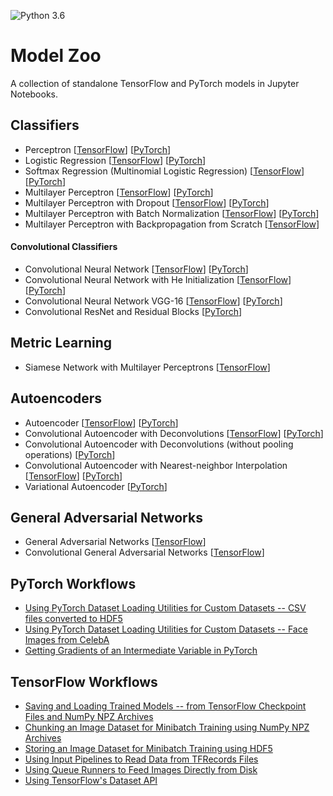 ![Python 3.6](https://img.shields.io/badge/Python-3.6-blue.svg)

# Model Zoo

A collection of standalone TensorFlow and PyTorch models in Jupyter Notebooks.

## Classifiers

- Perceptron [[TensorFlow](tensorflow_ipynb/perceptron.ipynb)] [[PyTorch](pytorch_ipynb/perceptron.ipynb)]
- Logistic Regression [[TensorFlow](tensorflow_ipynb/logistic-regression.ipynb)] [[PyTorch](pytorch_ipynb/logistic-regression.ipynb)]
- Softmax Regression (Multinomial Logistic Regression) [[TensorFlow](tensorflow_ipynb/softmax-regression.ipynb)][[PyTorch](pytorch_ipynb/softmax-regression.ipynb)]
- Multilayer Perceptron [[TensorFlow](tensorflow_ipynb/multilayer-perceptron.ipynb)] [[PyTorch](pytorch_ipynb/multilayer-perceptron.ipynb)]
- Multilayer Perceptron with Dropout [[TensorFlow](tensorflow_ipynb/multilayer-perceptron-dropout.ipynb)] [[PyTorch](pytorch_ipynb/multilayer-perceptron-dropout.ipynb)]
- Multilayer Perceptron with Batch Normalization [[TensorFlow](tensorflow_ipynb/multilayer-perceptron-batchnorm.ipynb)] [[PyTorch](pytorch_ipynb/multilayer-perceptron-batchnorm.ipynb)]
- Multilayer Perceptron with Backpropagation from Scratch [[TensorFlow](tensorflow_ipynb/multilayer-perceptron-lowlevel.ipynb)]

#### Convolutional Classifiers
- Convolutional Neural Network [[TensorFlow](tensorflow_ipynb/convnet.ipynb)] [[PyTorch](pytorch_ipynb/convnet.ipynb)]
- Convolutional Neural Network with He Initialization [[TensorFlow](tensorflow_ipynb/convnet.ipynb)] [[PyTorch](pytorch_ipynb/convnet-he-init.ipynb)]
- Convolutional Neural Network VGG-16 [[TensorFlow](tensorflow_ipynb/convnet-vgg16.ipynb)] [[PyTorch](pytorch_ipynb/convnet-vgg16.ipynb)]
- Convolutional ResNet and Residual Blocks [[PyTorch](pytorch_ipynb/resnet-ex-1.ipynb)]

## Metric Learning

- Siamese Network with Multilayer Perceptrons [[TensorFlow](tensorflow_ipynb/siamese-1.ipynb)]

## Autoencoders

- Autoencoder [[TensorFlow](tensorflow_ipynb/autoencoder.ipynb)] [[PyTorch](pytorch_ipynb/autoencoder.ipynb)]
- Convolutional Autoencoder with Deconvolutions [[TensorFlow](tensorflow_ipynb/autoencoder-deconv.ipynb)] [[PyTorch](pytorch_ipynb/autoencoder-deconv.ipynb)]
- Convolutional Autoencoder with Deconvolutions (without pooling operations) [[PyTorch](pytorch_ipynb/autoencoder-deconv-2.ipynb)]
- Convolutional Autoencoder with Nearest-neighbor Interpolation [[TensorFlow](tensorflow_ipynb/autoencoder-conv.ipynb)] [[PyTorch](pytorch_ipynb/autoencoder-conv.ipynb)]
- Variational Autoencoder [[PyTorch](pytorch_ipynb/autoencoder-var.ipynb)]

## General Adversarial Networks

- General Adversarial Networks [[TensorFlow](tensorflow_ipynb/gan.ipynb)]
- Convolutional General Adversarial Networks [[TensorFlow](tensorflow_ipynb/gan-conv.ipynb)]

## PyTorch Workflows

- [Using PyTorch Dataset Loading Utilities for Custom Datasets -- CSV files converted to HDF5](pytorch_ipynb/custom-data-loader-csv.ipynb)
- [Using PyTorch Dataset Loading Utilities for Custom Datasets -- Face Images from CelebA](pytorch_ipynb/custom-data-loader-celeba.ipynb)
- [Getting Gradients of an Intermediate Variable in PyTorch](pytorch_ipynb/manual-gradients.ipynb)

## TensorFlow Workflows

- [Saving and Loading Trained Models -- from TensorFlow Checkpoint Files and NumPy NPZ Archives](tensorflow_ipynb/saving-and-reloading-models.ipynb)
- [Chunking an Image Dataset for Minibatch Training using NumPy NPZ Archives](tensorflow_ipynb/image-data-chunking-npz.ipynb)
- [Storing an Image Dataset for Minibatch Training using HDF5](tensorflow_ipynb/image-data-chunking-hdf5.ipynb)
- [Using Input Pipelines to Read Data from TFRecords Files](tensorflow_ipynb/tfrecords.ipynb)
- [Using Queue Runners to Feed Images Directly from Disk](tensorflow_ipynb/file-queues.ipynb)
- [Using TensorFlow's Dataset API](tensorflow_ipynb/dataset-api.ipynb)